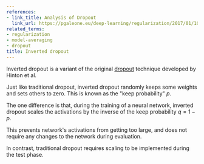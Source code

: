 ```yaml
---
references:
- link_title: Analysis of Dropout
  link_url: https://pgaleone.eu/deep-learning/regularization/2017/01/10/anaysis-of-dropout/
related_terms:
- regularization
- model-averaging
- dropout
title: Inverted dropout
---
```

Inverted dropout is a variant of the original [dropout](/terms/dropout)
technique developed by Hinton et al.

Just like traditional dropout, inverted dropout randomly
keeps some weights and sets others to zero. This is known
as the "keep probability" $p$.

The one difference is that, during the training of a neural
network, inverted dropout scales the activations by
the inverse of the keep probability $q = 1 - p$.

This prevents network's activations from getting too large,
and does not require any changes to the network during
evaluation.

In contrast, traditional dropout requires scaling to be implemented
during the test phase.